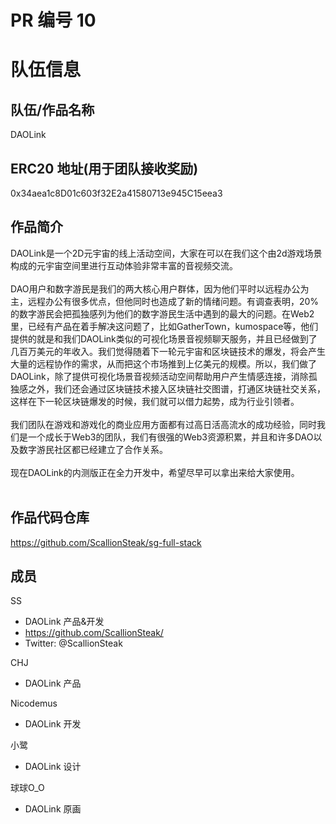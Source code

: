 # PR 编号 10
# 队伍信息
## 队伍/作品名称
DAOLink

## ERC20 地址(用于团队接收奖励)
0x34aea1c8D01c603f32E2a41580713e945C15eea3

## 作品简介

DAOLink是一个2D元宇宙的线上活动空间，大家在可以在我们这个由2d游戏场景构成的元宇宙空间里进行互动体验非常丰富的音视频交流。<br><br>
DAO用户和数字游民是我们的两大核心用户群体，因为他们平时以远程办公为主，远程办公有很多优点，但他同时也造成了新的情绪问题。有调查表明，20%的数字游民会把孤独感列为他们的数字游民生活中遇到的最大的问题。在Web2里，已经有产品在着手解决这问题了，比如GatherTown，kumospace等，他们提供的就是和我们DAOLink类似的可视化场景音视频聊天服务，并且已经做到了几百万美元的年收入。我们觉得随着下一轮元宇宙和区块链技术的爆发，将会产生大量的远程协作的需求，从而把这个市场推到上亿美元的规模。所以，我们做了DAOLink，除了提供可视化场景音视频活动空间帮助用户产生情感连接，消除孤独感之外，我们还会通过区块链技术接入区块链社交图谱，打通区块链社交关系，这样在下一轮区块链爆发的时候，我们就可以借力起势，成为行业引领者。<br><br>
我们团队在游戏和游戏化的商业应用方面都有过高日活高流水的成功经验，同时我们是一个成长于Web3的团队，我们有很强的Web3资源积累，并且和许多DAO以及数字游民社区都已经建立了合作关系。<br><br>
现在DAOLink的内测版正在全力开发中，希望尽早可以拿出来给大家使用。<br><br>

## 作品代码仓库
https://github.com/ScallionSteak/sg-full-stack

## 成员

SS
- DAOLink 产品&开发
- https://github.com/ScallionSteak/
- Twitter: @ScallionSteak

CHJ
- DAOLink 产品

Nicodemus
- DAOLink 开发

小鹭
- DAOLink 设计

球球O_O
- DAOLink 原画
